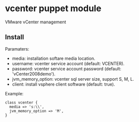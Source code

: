 # vcenter puppet module

VMware vCenter management

## Install

Paramaters:

* media: installation softare media location.
* username: vcenter service account (default: VCENTER).
* password: vcenter service account password (default: 'vCenter2008demo').
* jvm_memory_option: vcenter sql server size, support S, M, L.
* client: install vsphere client software (default: true).

Example:

    class vcenter {
      media => 's:\\',
      jvm_memory_option => 'M',
    }
